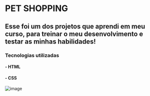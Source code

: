 <h1>PET SHOPPING</h1>
<h2>Esse foi um dos projetos que aprendi em meu curso, para treinar o meu desenvolvimento e testar as minhas habilidades!</h2>

<h3>Tecnologias utilizadas</h3>
<h4> - HTML </h4>
<h4> - CSS  </h4> 

![image](https://user-images.githubusercontent.com/118142230/208546229-3876fd49-fa19-4b1a-8f4d-0c48b143ec47.png) 

